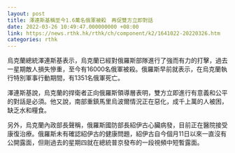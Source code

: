 ```yaml
---
layout: post
title: 澤連斯基稱至今1.6萬名俄軍被殺　再促雙方立即對話
date: 2022-03-26 10:49:47.000000000 +08:00
link: https://news.rthk.hk/rthk/ch/component/k2/1641022-20220326.htm
categories: rthk
---
```


烏克蘭總統澤連斯基表示，烏克蘭已經對俄羅斯部隊進行了強而有力的打擊，過去一星期敵人損失慘重，至今有16000名俄軍被殺。俄羅斯早前就表示，在烏克蘭執行特別軍事行動期間，有1351名俄軍死亡。

澤連斯基說，烏克蘭的捍衛者正向俄羅斯領導層表明，雙方立即進行有意義和公平的對話是必須。他又說，南部重鎮馬里烏波爾情況正在惡化，成千上萬的人被困，缺乏水和糧食。

另外，烏克蘭內政部長聲稱，俄羅斯國防部長紹伊古心臟病發，目前正在醫院接受康復治療。俄羅斯未有確認紹伊古的健康問題，紹伊古自今個月11日以來一直沒有公開露面，但剛過去的星期四就在總統普京發布的一段視頻中短暫露面。
